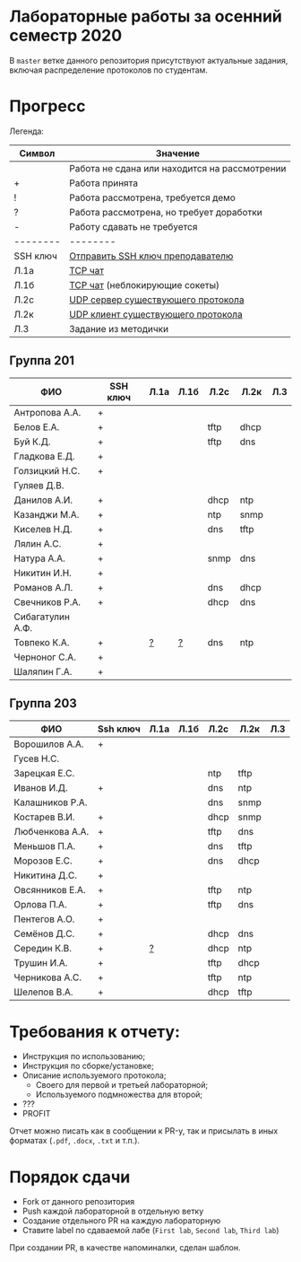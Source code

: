 # Лабораторные работы за осенний семестр 2020

В `master` ветке данного репозитория присутствуют актуальные задания, включая 
распределение протоколов по студентам.

# Прогресс

Легенда:

| Символ   | Значение                                                                                   |
| --       | --                                                                                         |
|          | Работа не сдана или находится на рассмотрении                                              |
| +        | Работа принята                                                                             |
| !        | Работа рассмотрена, требуется демо                                                         |
| ?        | Работа рассмотрена, но требует доработки                                                   |
| -        | Работу сдавать не требуется                                                                |
| -------- | --------                                                                                   |
| SSH ключ | [Отправить SSH ключ преподавателю](https://insysnw.github.io/labs/900-ssh-keygen/)         |
| Л.1a     | [TCP чат](https://insysnw.github.io/labs/01-tcp-chat/)                                     |
| Л.1б     | [TCP чат](https://insysnw.github.io/labs/01-tcp-chat/) (неблокирующие сокеты)              |
| Л.2c     | [UDP сервер существующего протокола](https://insysnw.github.io/labs/02-udp-real-protocol/) |
| Л.2к     | [UDP клиент существующего протокола](https://insysnw.github.io/labs/02-udp-real-protocol/) |
| Л.3      | Задание из методички                                                                       |

## Группа 201

| ФИО              | SSH ключ | Л.1a                                          | Л.1б                                          | Л.2c | Л.2к | Л.3 |
| --               | --       | --                                            | --                                            | --   | --   | --  |
| Антропова А.А.   | +        |                                               |                                               |      |      |     |
| Белов Е.А.       | +        |                                               |                                               | tftp | dhcp |     |
| Буй К.Д.         | +        |                                               |                                               | tftp | dns  |     |
| Гладкова Е.Д.    | +        |                                               |                                               |      |      |     |
| Голзицкий Н.С.   | +        |                                               |                                               |      |      |     |
| Гуляев Д.В.      |          |                                               |                                               |      |      |     |
| Данилов А.И.     | +        |                                               |                                               | dhcp | ntp  |     |
| Казанджи М.А.    | +        |                                               |                                               | ntp  | snmp |     |
| Киселев Н.Д.     | +        |                                               |                                               | dns  | tftp |     |
| Лялин А.С.       | +        |                                               |                                               |      |      |     |
| Натура А.А.      | +        |                                               |                                               | snmp | dns  |     |
| Никитин И.Н.     | +        |                                               |                                               |      |      |     |
| Романов А.Л.     | +        |                                               |                                               | dns  | dhcp |     |
| Свечников Р.А.   | +        |                                               |                                               | dhcp | dns  |     |
| Сибагатулин А.Ф. |          |                                               |                                               |      |      |     |
| Товпеко К.А.     | +        | [?](../../pull/2) | [?](../../pull/2) | dns  | ntp  |     |
| Черноног С.А.    | +        |                                               |                                               |      |      |     |
| Шаляпин Г.А.     | +        |                                               |                                               |      |      |     |

## Группа 203

| ФИО             | Ssh ключ | Л.1a | Л.1б | Л.2с | Л.2к   | Л.3 |
| --              | --       | --   | --   | --   | --     | --  |
| Ворошилов А.А.  | +        |      |      |      |        |     |
| Гусев Н.С.      |          |      |      |      |        |     |
| Зарецкая Е.С.   |          |      |      | ntp  | tftp   |     |
| Иванов И.Д.     | +        |      |      | dns  | ntp    |     |
| Калашников Р.А. |          |      |      | dns  | snmp   |     |
| Костарев В.И.   | +        |      |      | dhcp | snmp   |     |
| Любченкова А.А. | +        |      |      | tftp | dns    |     |
| Меньшов П.А.    | +        |      |      | dns  | tftp   |     |
| Морозов Е.С.    | +        |      |      | dns  | dhcp   |     |
| Никитина Д.С.   | +        |      |      |      |        |     |
| Овсянников Е.А. | +        |      |      | tftp | ntp    |     |
| Орлова П.А.     | +        |      |      | tftp | dns    |     |
| Пентегов А.О.   | +        |      |      |      |        |     |
| Семёнов Д.С.    | +        |      |      | dhcp | dns    |     |
| Середин К.В.    | +        | [?](../../pull/5)     |      | dhcp | ntp    |     |
| Трушин И.А.     | +        |      |      | tftp | dhcp   |     |
| Черникова А.С.  | +        |      |      | tftp | ntp    |     |
| Шелепов В.А.    | +        |      |      | dhcp | tftp   |     |

# Требования к отчету:

* Инструкция по использованию;
* Инструкция по сборке/установке;
* Описание используемого протокола;
  * Своего для первой и третьей лабораторной;
  * Используемого подмножества для второй;
* ???
* PROFIT

Отчет можно писать как в сообщении к PR-у, так и присылать в иных 
форматах (`.pdf`, `.docx`, `.txt` и т.п.).

# Порядок сдачи

* Fork от данного репозитория
* Push каждой лабораторной в отдельную ветку
* Создание отдельного PR на каждую лабораторную
* Ставите label по сдаваемой лабе (`First lab`, `Second lab`, `Third lab`)

При создании PR, в качестве напоминалки, сделан шаблон.
